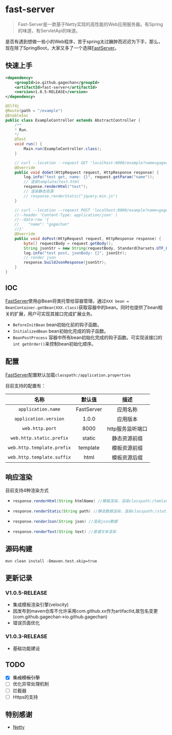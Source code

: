 # fast-server

> Fast-Server是一款基于Netty实现的高性能的Web应用服务器。有Spring的味道，有ServletApi的味道。

是否有遇到想做一些小的Web程序，苦于spring太过臃肿而迟迟为下手，那么，现在除了SpringBoot，大家又多了一个选择[FastServer](https://github.com/GageChan/fast-server.git)。

## 快速上手

```xml
<dependency>
    <groupId>io.github.gagechan</groupId>
    <artifactId>fast-server</artifactId>
    <version>1.0.5-RELEASE</version>
</dependency>
```

```java
@Slf4j
@Route(path = "/example")
@EnableIoc
public class ExampleController extends AbstractController {
    /**
    * Run.
    */
    @Test
    void run() {
        Main.run(ExampleController.class);
    }

    // curl --location --request GET 'localhost:8000/example?name=gagechan'
    @Override
    public void doGet(HttpRequest request, HttpResponse response) {
        log.info("test get, name: {}", request.getParam("name"));
        // 渲染template/test.html
        response.renderHtml("test");
        // 渲染静态资源
        // response.renderStatic("jquery.min.js")
    }

    // curl --location --request POST 'localhost:8000/example?name=gagechan' \
    //--header 'Content-Type: application/json' \
    //--data-raw '{
    //    "name": "gagechan"
    //}'
    @Override
    public void doPost(HttpRequest request, HttpResponse response) {
        byte[] requestBody = request.getBody();
        String jsonStr = new String(requestBody, StandardCharsets.UTF_8);
        log.info("test post, jsonBody: {}", jsonStr);
        // render json
        response.buildJsonResponse(jsonStr);
    }
}
```

## IOC

[FastServer](https://github.com/GageChan/fast-server.git)使用@Bean将类托管给容器管理，通过`XXX bean = BeanContainer.getBean(XXX.class)`获取容器中的bean。同时也提供了bean相关的扩展，用户可实现其接口完成扩展业务。

- `BeforeInitBean` bean初始化前的钩子函数。
- `InitializedBean` bean初始化完成的钩子函数。
- `BeanPostProcess` 容器中所有bean初始化完成的钩子函数。可实现该接口的`int getOrder()`来控制bean初始化顺序。

## 配置

[FastServer](https://github.com/GageChan/fast-server.git)配置默认加载`classpath:/application.properties`

目前支持的配置有：

|            名称            |   默认值   |       描述       |
| :------------------------: | :--------: | :--------------: |
|     `application.name`     | FastServer |     应用名称     |
|   `application.version`    |   1.0.0    |     应用版本     |
|      `web.http.port`       |    8000    | http服务监听端口 |
|  `web.http.static.prefix`  |   static   |   静态资源前缀   |
| `web.http.template.prefix` |  template  |   模板资源前缀   |
| `web.http.template.suffix` |    html    |   模板资源后缀   |

## 响应渲染

目前支持4种渲染方式

* ```java
  response.renderHtml(String htmlName) //模板渲染，渲染classpath:/temlate中的html页面。模板语法参考 apache velocity
  ```

* ```java
  response.renderStatic(String path) //静态数据渲染，渲染classpath:/static中的静态资源
  ```

* ```java
  response.renderJson(String json) //渲染json数据
  ```

* ```java
  response.renderText(String text) //普通文本渲染
  ```

## 源码构建

```shell
mvn clean install -Dmaven.test.skip=true
```

## 更新记录

### V1.0.5-RELEASE

* 集成模板渲染引擎(velocity)
* 因发布到maven仓库不允许采用com.github.xx作为artifactId,故包名变更(com.github.gagechan->io.github.gagechan)
* 错误页面优化

### V1.0.3-RELEASE

* 基础功能建设

## TODO

- [x] ~~集成模板引擎~~
- [ ] 优化异常处理机制
- [ ] 拦截器
- [ ] Https的支持

## 特别感谢

* [Netty](https://github.com/netty/netty.git)
